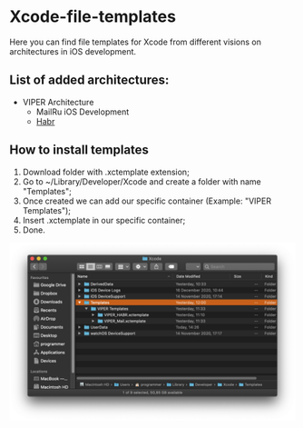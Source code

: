 # Xcode-file-templates
Here you can find file templates for Xcode from different visions on architectures in iOS development.

## List of added architectures:
- VIPER Architecture
  - MailRu iOS Development
  - [Habr](https://habr.com/ru/post/358412/)

## How to install templates
1. Download folder with .xctemplate extension;
2. Go to ~/Library/Developer/Xcode and create a folder with name "Templates";
3. Once created we can add our specific container (Example: "VIPER Templates");
4. Insert .xctemplate in our specific container;
5. Done.

![Link to img folder](https://github.com/Kirchberg/Xcode-file-templates/blob/master/img/Screenshot%202020-12-26%20at%2014.30.13.png)
